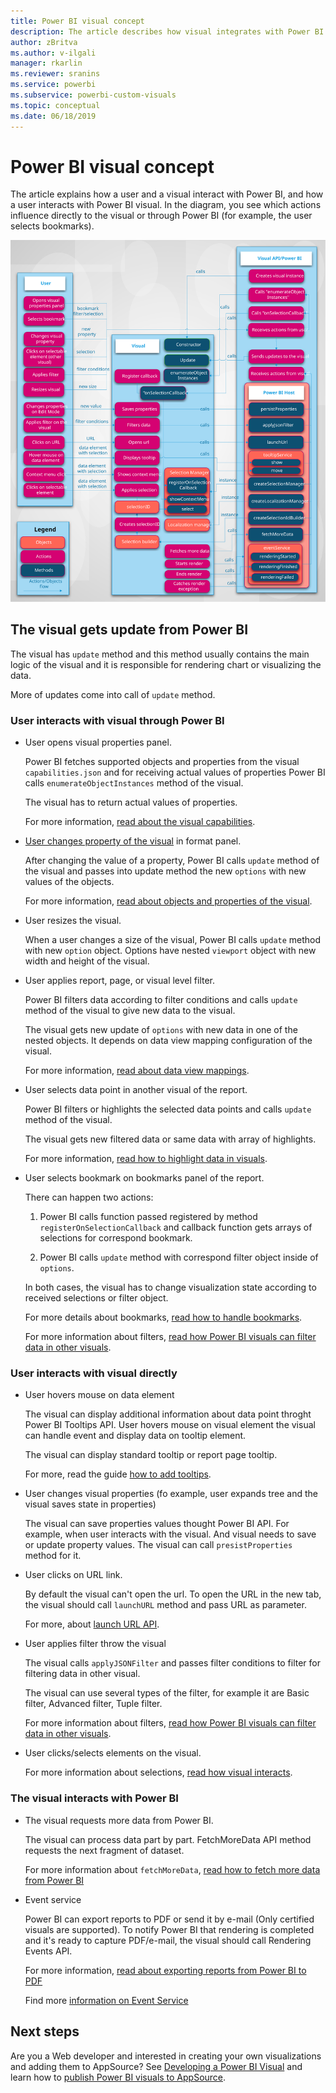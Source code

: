 ```yaml
---
title: Power BI visual concept
description: The article describes how visual integrates with Power BI
author: zBritva
ms.author: v-ilgali
manager: rkarlin
ms.reviewer: sranins
ms.service: powerbi
ms.subservice: powerbi-custom-visuals
ms.topic: conceptual
ms.date: 06/18/2019
---
```


# Power BI visual concept

The article explains how a user and a visual interact with Power BI, and how a user interacts with Power BI visual. In the diagram, you see which actions influence directly to the visual or through Power BI (for example, the user selects bookmarks).

![Power BI visual](./media/visual-concept.svg)

## The visual gets update from Power BI

The visual has `update` method and this method usually contains the main logic of the visual and it is responsible for rendering chart or visualizing the data.

More of updates come into call of `update` method.

### User interacts with visual through Power BI

* User opens visual properties panel.

    Power BI fetches supported objects and properties from the visual `capabilities.json` and for receiving actual values of properties Power BI calls `enumerateObjectInstances` method of the visual.

    The visual has to return actual values of properties.

    For more information, [read about the visual capabilities](capabilities.md).

* [User changes property of the visual](../../visuals/power-bi-visualization-customize-title-background-and-legend.md) in format panel.

    After changing the value of a property, Power BI calls `update` method of the visual and passes into update method the new `options` with new values of the objects.

    For more information, [read about objects and properties of the visual](objects-properties.md).

* User resizes the visual.

    When a user changes a size of the visual, Power BI calls `update` method with new `option` object. Options have nested `viewport` object with new width and height of the visual.

* User applies report, page, or visual level filter.

    Power BI filters data according to filter conditions and calls `update` method of the visual to give new data to the visual.

    The visual gets new update of `options` with new data in one of the nested objects. It depends on data view mapping configuration of the visual.

    For more information, [read about data view mappings](dataview-mappings.md).

* User selects data point in another visual of the report.

    Power BI filters or highlights the selected data points and calls `update` method of the visual.

    The visual gets new filtered data or same data with array of highlights.

    For more information, [read how to highlight data in visuals](highlight.md).

* User selects bookmark on bookmarks panel of the report.

    There can happen two actions:

    1. Power BI calls function passed registered by method `registerOnSelectionCallback` and callback function gets arrays of selections for correspond bookmark.

    2. Power BI calls `update` method with correspond filter object inside of `options`.

    In both cases, the visual has to change visualization state according to received selections or filter object.

    For more details about bookmarks, [read how to handle bookmarks](filter-api.md).

    For more information about filters, [read how Power BI visuals can filter data in other visuals](filter-api.md).

### User interacts with visual directly

* User hovers mouse on data element

    The visual can display additional information about data point throght Power BI Tooltips API.
    User hovers mouse on visual element the visual can handle event and display data on tooltip element.

    The visual can display standard tooltip or report page tooltip.

    For more, read the guide [how to add tooltips](add-tooltips.md).

* User changes visual properties (fo example, user expands tree and the visual saves state in properties)

    The visual can save properties values thought Power BI API. For example, when user interacts with the visual. And visual needs to save or update property values. The visual can call `presistProperties` method for it.

* User clicks on URL link.

    By default the visual can't open the url. To open the URL in the new tab, the visual should call `launchURL` method and pass URL as parameter.

    For more, about [launch URL API](launch-url.md).

* User applies filter throw the visual

    The visual calls `applyJSONFilter` and passes filter conditions to filter for filtering data in other visual.

    The visual can use several types of the filter, for example it are Basic filter, Advanced filter, Tuple filter.

    For more information about filters, [read how Power BI visuals can filter data in other visuals](filter-api.md).

* User clicks/selects elements on the visual.

    For more information about selections, [read how visual interacts](selection-api.md).

### The visual interacts with Power BI

* The visual requests more data from Power BI.

    The visual can process data part by part. FetchMoreData API method requests the next fragment of dataset.

    For more information about `fetchMoreData`, [read how to fetch more data from Power BI](fetch-more-data.md)

* Event service

    Power BI can export reports to PDF or send it by e-mail (Only certified visuals are supported). To notify Power BI that rendering is completed and it's ready to capture PDF/e-mail, the visual should call Rendering Events API.

    For more information, [read about exporting reports from Power BI to PDF](../../consumer/end-user-pdf.md)

    Find more [information on Event Service](event-service.md)

## Next steps

Are you a Web developer and interested in creating your own visualizations and adding them to AppSource? See [Developing a Power BI Visual](./custom-visual-develop-tutorial.md) and learn how to [publish Power BI visuals to AppSource](../office-store.md).
